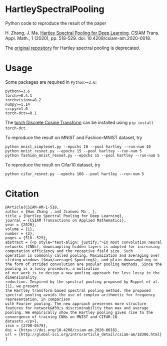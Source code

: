 # HartleySpectralPooling
 
Python code to reproduce the result of the paper

H. Zhang, J. Ma. [Hartley Spectral Pooling for Deep Learning](https://doc.global-sci.org/uploads/Issue/CSIAM-AM/v1n3/13_518.pdf). CSIAM Trans. Appl. Math., 1 (2020), pp. 518-529. doi: 10.4208/csiam-am.2020-0018.

The [original repository](https://github.com/AlbertZhangHIT/Hartley-spectral-pooling) for Hartley spectral pooling is deprecated.

# Usage
Some packages are required in `Python>=3.6`:

```
python>=3.6
torch>=0.4.1
torchvision>=0.2
numpy>=1.14
scipy>=1.0
torch-dct>=0.1
```
The [torch Discrete Cosine Transform](https://github.com/zh217/torch-dct) can be installed using `pip install torch-dct`. 


To reproduce the result on MNIST and Fashion-MNIST dataset, try
```
python mnist_simplenet.py --epochs 10 --pool hartley --run-num 10
python mnist_resnet.py --epochs 15 --pool harltey --run-num 5
python fashion_mnist_resnet.py --epochs 15 --pool hartley --run-num 5
```

To reproduce the result on Cifar10 dataset, try
```
python cifar_resnet.py --epochs 160 --pool hartley --run-num 5
```

# Citation

```
@Article{CSIAM-AM-1-518,
author = {Hao Zhang , and Jianwei Ma , },
title = {Hartley Spectral Pooling for Deep Learning},
journal = {CSIAM Transactions on Applied Mathematics},
year = {2020},
volume = {1},
number = {3},
pages = {518--529},
abstract = {<p style="text-align: justify;">In most convolution neural networks (CNNs), downsampling hidden layers is adopted for increasing computation efficiency and the receptive field size. Such
operation is commonly called pooling. Maximization and averaging over sliding windows ($max/average$ $pooling$), and plain downsampling in the form of strided convolution are popular pooling methods. Since the pooling is a lossy procedure, a motivation
of our work is to design a new pooling approach for less lossy in the dimensionality
reduction. Inspired by the spectral pooling proposed by Rippel et al. [1], we present
the Hartley transform based spectral pooling method. The proposed spectral pooling avoids the use of complex arithmetic for frequency representation, in comparison
with Fourier pooling. The new approach preserves more structure features for network&#39;s discriminability than max and average pooling. We empirically show the Hartley pooling gives rise to the convergence of training CNNs on MNIST and CIFAR-10
datasets.</p>},
issn = {2708-0579},
doi = {https://doi.org/10.4208/csiam-am.2020-0018},
url = {http://global-sci.org/intro/article_detail/csiam-am/18306.html}
}


```